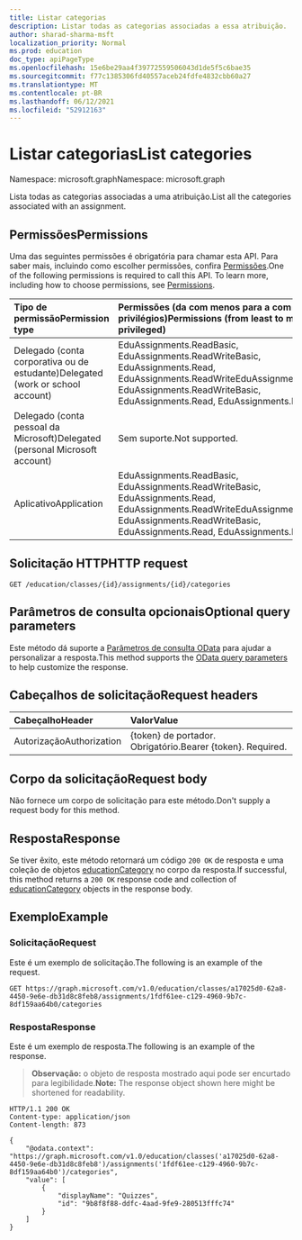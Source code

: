```yaml
---
title: Listar categorias
description: Listar todas as categorias associadas a essa atribuição.
author: sharad-sharma-msft
localization_priority: Normal
ms.prod: education
doc_type: apiPageType
ms.openlocfilehash: 15e6be29aa4f39772559506043d1de5f5c6bae35
ms.sourcegitcommit: f77c1385306fd40557aceb24fdfe4832cbb60a27
ms.translationtype: MT
ms.contentlocale: pt-BR
ms.lasthandoff: 06/12/2021
ms.locfileid: "52912163"
---
```

# <a name="list-categories"></a><span data-ttu-id="bed4b-103">Listar categorias</span><span class="sxs-lookup"><span data-stu-id="bed4b-103">List categories</span></span>

<span data-ttu-id="bed4b-104">Namespace: microsoft.graph</span><span class="sxs-lookup"><span data-stu-id="bed4b-104">Namespace: microsoft.graph</span></span>

<span data-ttu-id="bed4b-105">Lista todas as categorias associadas a uma atribuição.</span><span class="sxs-lookup"><span data-stu-id="bed4b-105">List all the categories associated with an assignment.</span></span>

## <a name="permissions"></a><span data-ttu-id="bed4b-106">Permissões</span><span class="sxs-lookup"><span data-stu-id="bed4b-106">Permissions</span></span>
<span data-ttu-id="bed4b-p101">Uma das seguintes permissões é obrigatória para chamar esta API. Para saber mais, incluindo como escolher permissões, confira [Permissões](/graph/permissions-reference).</span><span class="sxs-lookup"><span data-stu-id="bed4b-p101">One of the following permissions is required to call this API. To learn more, including how to choose permissions, see [Permissions](/graph/permissions-reference).</span></span>

|<span data-ttu-id="bed4b-109">Tipo de permissão</span><span class="sxs-lookup"><span data-stu-id="bed4b-109">Permission type</span></span>      | <span data-ttu-id="bed4b-110">Permissões (da com menos para a com mais privilégios)</span><span class="sxs-lookup"><span data-stu-id="bed4b-110">Permissions (from least to most privileged)</span></span>              |
|:--------------------|:---------------------------------------------------------|
|<span data-ttu-id="bed4b-111">Delegado (conta corporativa ou de estudante)</span><span class="sxs-lookup"><span data-stu-id="bed4b-111">Delegated (work or school account)</span></span> |  <span data-ttu-id="bed4b-112">EduAssignments.ReadBasic, EduAssignments.ReadWriteBasic, EduAssignments.Read, EduAssignments.ReadWrite</span><span class="sxs-lookup"><span data-stu-id="bed4b-112">EduAssignments.ReadBasic, EduAssignments.ReadWriteBasic, EduAssignments.Read, EduAssignments.ReadWrite</span></span>  |
|<span data-ttu-id="bed4b-113">Delegado (conta pessoal da Microsoft)</span><span class="sxs-lookup"><span data-stu-id="bed4b-113">Delegated (personal Microsoft account)</span></span> |  <span data-ttu-id="bed4b-114">Sem suporte.</span><span class="sxs-lookup"><span data-stu-id="bed4b-114">Not supported.</span></span>  |
|<span data-ttu-id="bed4b-115">Aplicativo</span><span class="sxs-lookup"><span data-stu-id="bed4b-115">Application</span></span> | <span data-ttu-id="bed4b-116">EduAssignments.ReadBasic, EduAssignments.ReadWriteBasic, EduAssignments.Read, EduAssignments.ReadWrite</span><span class="sxs-lookup"><span data-stu-id="bed4b-116">EduAssignments.ReadBasic, EduAssignments.ReadWriteBasic, EduAssignments.Read, EduAssignments.ReadWrite</span></span> | 

## <a name="http-request"></a><span data-ttu-id="bed4b-117">Solicitação HTTP</span><span class="sxs-lookup"><span data-stu-id="bed4b-117">HTTP request</span></span>
<!-- { "blockType": "ignored" } -->
```http
GET /education/classes/{id}/assignments/{id}/categories
```
## <a name="optional-query-parameters"></a><span data-ttu-id="bed4b-118">Parâmetros de consulta opcionais</span><span class="sxs-lookup"><span data-stu-id="bed4b-118">Optional query parameters</span></span>
<span data-ttu-id="bed4b-119">Este método dá suporte a [Parâmetros de consulta OData](/graph/query-parameters) para ajudar a personalizar a resposta.</span><span class="sxs-lookup"><span data-stu-id="bed4b-119">This method supports the [OData query parameters](/graph/query-parameters) to help customize the response.</span></span>

## <a name="request-headers"></a><span data-ttu-id="bed4b-120">Cabeçalhos de solicitação</span><span class="sxs-lookup"><span data-stu-id="bed4b-120">Request headers</span></span>
| <span data-ttu-id="bed4b-121">Cabeçalho</span><span class="sxs-lookup"><span data-stu-id="bed4b-121">Header</span></span>       | <span data-ttu-id="bed4b-122">Valor</span><span class="sxs-lookup"><span data-stu-id="bed4b-122">Value</span></span> |
|:---------------|:--------|
| <span data-ttu-id="bed4b-123">Autorização</span><span class="sxs-lookup"><span data-stu-id="bed4b-123">Authorization</span></span>  | <span data-ttu-id="bed4b-p102">{token} de portador. Obrigatório.</span><span class="sxs-lookup"><span data-stu-id="bed4b-p102">Bearer {token}. Required.</span></span>  |

## <a name="request-body"></a><span data-ttu-id="bed4b-126">Corpo da solicitação</span><span class="sxs-lookup"><span data-stu-id="bed4b-126">Request body</span></span>
<span data-ttu-id="bed4b-127">Não fornece um corpo de solicitação para este método.</span><span class="sxs-lookup"><span data-stu-id="bed4b-127">Don't supply a request body for this method.</span></span>

## <a name="response"></a><span data-ttu-id="bed4b-128">Resposta</span><span class="sxs-lookup"><span data-stu-id="bed4b-128">Response</span></span>
<span data-ttu-id="bed4b-129">Se tiver êxito, este método retornará um código `200 OK` de resposta e uma coleção de objetos [educationCategory](../resources/educationcategory.md) no corpo da resposta.</span><span class="sxs-lookup"><span data-stu-id="bed4b-129">If successful, this method returns a `200 OK` response code and collection of [educationCategory](../resources/educationcategory.md) objects in the response body.</span></span>

## <a name="example"></a><span data-ttu-id="bed4b-130">Exemplo</span><span class="sxs-lookup"><span data-stu-id="bed4b-130">Example</span></span>
### <a name="request"></a><span data-ttu-id="bed4b-131">Solicitação</span><span class="sxs-lookup"><span data-stu-id="bed4b-131">Request</span></span>
<span data-ttu-id="bed4b-132">Este é um exemplo de solicitação.</span><span class="sxs-lookup"><span data-stu-id="bed4b-132">The following is an example of the request.</span></span>
<!-- {
  "blockType": "request",
  "sampleKeys": ["1fdf61ee-c129-4960-9b7c-8df159aa64b0"],
  "name": "get_assignment_categories"
}-->
```http
GET https://graph.microsoft.com/v1.0/education/classes/a17025d0-62a8-4450-9e6e-db31d8c8feb8/assignments/1fdf61ee-c129-4960-9b7c-8df159aa64b0/categories
```

### <a name="response"></a><span data-ttu-id="bed4b-133">Resposta</span><span class="sxs-lookup"><span data-stu-id="bed4b-133">Response</span></span>
<span data-ttu-id="bed4b-134">Este é um exemplo de resposta.</span><span class="sxs-lookup"><span data-stu-id="bed4b-134">The following is an example of the response.</span></span> 

><span data-ttu-id="bed4b-135">**Observação:** o objeto de resposta mostrado aqui pode ser encurtado para legibilidade.</span><span class="sxs-lookup"><span data-stu-id="bed4b-135">**Note:** The response object shown here might be shortened for readability.</span></span>

<!-- {
  "blockType": "response",
  "truncated": true,
  "@odata.type": "microsoft.graph.educationCategory",
  "isCollection": true
} -->
```http
HTTP/1.1 200 OK
Content-type: application/json
Content-length: 873

{
    "@odata.context": "https://graph.microsoft.com/v1.0/education/classes('a17025d0-62a8-4450-9e6e-db31d8c8feb8')/assignments('1fdf61ee-c129-4960-9b7c-8df159aa64b0')/categories",
    "value": [
        {
            "displayName": "Quizzes",
            "id": "9b8f8f88-ddfc-4aad-9fe9-280513fffc74"
        }
    ]
}
```

<!-- uuid: 8fcb5dbc-d5aa-4681-8e31-b001d5168d79
2015-10-25 14:57:30 UTC -->
<!--
{
  "type": "#page.annotation",
  "description": "List categories added to an assignment",
  "keywords": "",
  "section": "documentation",
  "tocPath": "",
  "suppressions": []
}
-->
